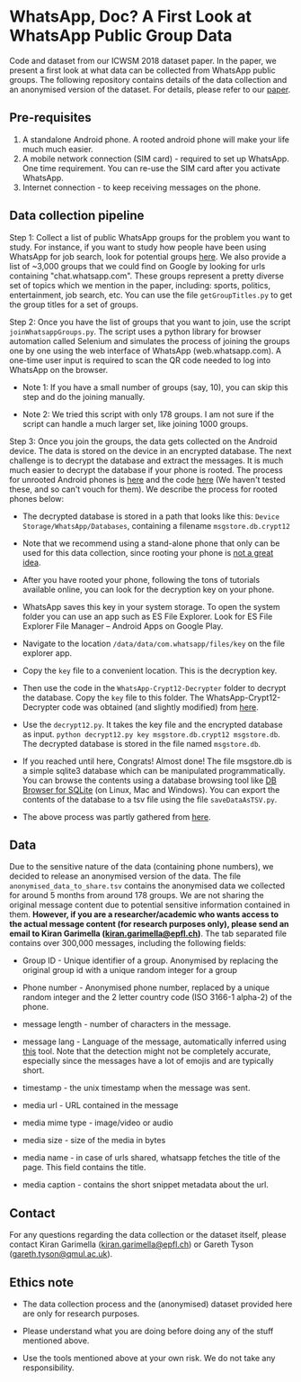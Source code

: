 # WhatsApp, Doc? A First Look at WhatsApp Public Group Data

Code and dataset from our ICWSM 2018 dataset paper. 
In the paper, we present a first look at what data can be collected from WhatsApp public groups.
The following repository contains details of the data collection and an anonymised version of the dataset.
For details, please refer to our <a href="https://users.ics.aalto.fi/kiran/content/whatsapp.pdf">paper</a>.

## Pre-requisites

1. A standalone Android phone. A rooted android phone will make your life much much easier.
2. A mobile network connection (SIM card) - required to set up WhatsApp. One time requirement. You can re-use the SIM card after you activate WhatsApp.
3. Internet connection - to keep receiving messages on the phone.

## Data collection pipeline

Step 1: Collect a list of public WhatsApp groups for the problem you want to study.
For instance, if you want to study how people have been using WhatsApp for job search, look for potential groups <a href="https://aileensoul.wordpress.com/2017/11/02/whatsapp-group-links-for-job-seekers/" target="_blank">here</a>.
We also provide a list of ~3,000 groups that we could find on Google by looking for urls containing "chat.whatsapp.com".
These groups represent a pretty diverse set of topics which we mention in the paper, including: sports, politics, entertainment, job search, etc. You can use the file `getGroupTitles.py` to get the group titles for a set of groups.

Step 2: Once you have the list of groups that you want to join, use the script `joinWhatsappGroups.py`.
The script uses a python library for browser automation called Selenium and simulates the process of joining the groups one by one using the web interface of WhatsApp (web.whatsapp.com).
A one-time user input is required to scan the QR code needed to log into WhatsApp on the browser.

* Note 1: If you have a small number of groups (say, 10), you can skip this step and do the joining manually.

* Note 2: We tried this script with only 178 groups. I am not sure if the script can handle a much larger set, like joining 1000 groups.

Step 3: Once you join the groups, the data gets collected on the Android device. The data is stored on the device in an encrypted database. The next challenge is to decrypt the database and extract the messages. It is much much easier to decrypt the database if your phone is rooted. 
The process for unrooted Android phones is <a href="https://forum.xda-developers.com/showthread.php?t=2770982" target=_blank>here</a> and the code <a href="https://github.com/EliteAndroidApps/WhatsApp-Key-DB-Extractor" target=_blank>here</a> (We haven't tested these, and so can't vouch for them). We describe the process for rooted phones below:

* The decrypted database is stored in a path that looks like this: `Device Storage/WhatsApp/Databases`, containing a filename `msgstore.db.crypt12`

* Note that we recommend using a stand-alone phone that only can be used for this data collection, since rooting your phone is <a href="https://www.bullguard.com/bullguard-security-center/mobile-security/mobile-threats/android-rooting-risks.aspx target=_blank"> not a great idea</a>.

* After you have rooted your phone, following the tons of tutorials available online, you can look for the decryption key on your phone.

* WhatsApp saves this key in your system storage. To open the system folder you can use an app such as ES File Explorer. Look for ES File Explorer File Manager – Android Apps on Google Play.

* Navigate to the location `/data/data/com.whatsapp/files/key` on the file explorer app.

* Copy the `key` file to a convenient location. This is the decryption key.

* Then use the code in the `WhatsApp-Crypt12-Decrypter` folder to decrypt the database. Copy the `key` file to this folder.
The WhatsApp-Crypt12-Decrypter code was obtained (and slightly modified) from <a href="https://github.com/EliteAndroidApps/WhatsApp-Crypt12-Decrypter/" target=_blank>here</a>.

* Use the `decrypt12.py`. It takes the key file and the encrypted database as input. `python decrypt12.py key msgstore.db.crypt12 msgstore.db`. The decrypted database is stored in the file named `msgstore.db`.

* If you reached until here, Congrats! Almost done! The file msgstore.db is a simple sqlite3 database which can be manipulated programmatically. You can browse the contents using a database browsing tool like <a href="http://sqlitebrowser.org/">DB Browser for SQLite</a> (on Linux, Mac and Windows). You can export the contents of the database to a tsv file using the file `saveDataAsTSV.py`. 

* The above process was partly gathered from <a href="http://jameelnabbo.com/breaking-whatsapp-encryption-exploit/" target=_blank>here</a>. 

## Data
Due to the sensitive nature of the data (containing phone numbers), we decided to release an anonymised version of the data. 
The file `anonymised_data_to_share.tsv` contains the anonymised data we collected for around 5 months from around 178 groups.
We are not sharing the original message content due to potential sensitive information contained in them. <b>However, if you are a researcher/academic who wants access to the actual message content (for research purposes only), please send an email to Kiran Garimella (kiran.garimella@epfl.ch)</b>. 
The tab separated file contains over 300,000 messages, including the following fields:

* Group ID - Unique identifier of a group. Anonymised by replacing the original group id with a unique random integer for a group

* Phone number - Anonymised phone number, replaced by a unique random integer and the 2 letter country code (ISO 3166-1 alpha-2) of the phone.

* message length - number of characters in the message.

* message lang - Language of the message, automatically inferred using <a href="https://github.com/saffsd/langid.py">this</a> tool. Note that the detection might not be completely accurate, especially since the messages have a lot of emojis and are typically short.

* timestamp - the unix timestamp when the message was sent.

* media url - URL contained in the message

* media mime type - image/video or audio

* media size - size of the media in bytes

* media name - in case of urls shared, whatsapp fetches the title of the page. This field contains the title.

* media caption - contains the short snippet metadata about the url.


## Contact

For any questions regarding the data collection or the dataset itself, please contact Kiran Garimella (kiran.garimella@epfl.ch) or Gareth Tyson (gareth.tyson@qmul.ac.uk).

## Ethics note

* The data collection process and the (anonymised) dataset provided here are only for research purposes.

* Please understand what you are doing before doing any of the stuff mentioned above.

* Use the tools mentioned above at your own risk. We do not take any responsibility.
